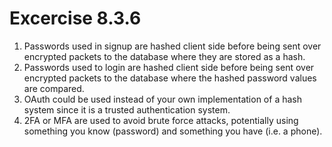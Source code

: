 # Excercise 8.3.6

1. Passwords used in signup are hashed client side before being sent over encrypted packets to the database where they are stored as a hash.
2. Passwords used to login are hashed client side before being sent over encrypted packets to the database where the hashed password values are compared.
3. OAuth could be used instead of your own implementation of a hash system since it is a trusted authentication system.
4. 2FA or MFA are used to avoid brute force attacks, potentially using something you know (password) and something you have (i.e. a phone).
